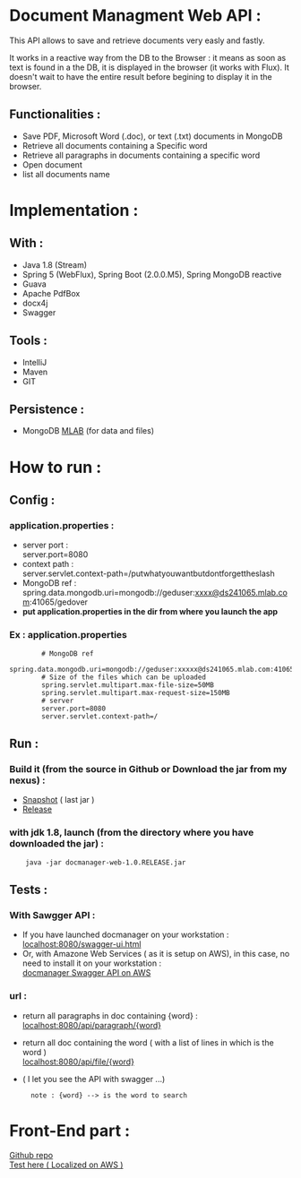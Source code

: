 # Document Managment Web API :
This API allows to save and retrieve documents very easly and fastly.

It works in a reactive way from the DB to the Browser : 
it means as soon as text is found in a the DB, it is displayed in the browser (it works with Flux). It doesn't wait to have the entire result before begining to display it in the browser.

## Functionalities :
- Save PDF, Microsoft Word (.doc), or text (.txt) documents in MongoDB
- Retrieve all documents containing a Specific word
- Retrieve all paragraphs in documents containing a specific word
- Open document
- list all documents name

# Implementation :
 
## With :
- Java 1.8 (Stream)
- Spring 5 (WebFlux), Spring Boot (2.0.0.M5), Spring MongoDB reactive
- Guava
- Apache PdfBox
- docx4j
- Swagger

## Tools :
- IntelliJ
- Maven
- GIT

## Persistence :
 - MongoDB <a href="https://mlab.com/welcome/" target="_blank">MLAB</a> (for data and files)
 
# How to run :

## Config :

### application.properties :
- server port :<br>
	server.port=8080
- context path :<br>
	server.servlet.context-path=/putwhatyouwantbutdontforgettheslash
- MongoDB ref :<br>
	spring.data.mongodb.uri=mongodb://geduser:xxxx@ds241065.mlab.com:41065/gedover
- <b>put application.properties in the dir from where you launch the app</b>
### Ex : application.properties
 			# MongoDB ref
 			spring.data.mongodb.uri=mongodb://geduser:xxxxx@ds241065.mlab.com:41065/gedover
 			# Size of the files which can be uploaded
			spring.servlet.multipart.max-file-size=50MB
			spring.servlet.multipart.max-request-size=150MB
			# server
			server.port=8080
			server.servlet.context-path=/

## Run :
### Build it (from the source in Github or Download the jar from my nexus) :
- <a href="http://182-193-28-81.ftth.cust.kwaoo.net:8081/nexus/content/repositories/snapshots/com/pat/ged/docmanager-web/1.0-SNAPSHOT/" target="_blank">Snapshot</a> ( last jar )
- <a href="http://182-193-28-81.ftth.cust.kwaoo.net:8081/nexus/content/repositories/releases/com/pat/ged/docmanager-web/1.0.RELEASE/docmanager-web-1.0.RELEASE.jar" target="_blank">Release</a>
### with jdk 1.8, launch (from the directory where you have downloaded the jar) :
		java -jar docmanager-web-1.0.RELEASE.jar

## Tests :	
	
### With Sawgger API :
- If you have launched docmanager on your workstation :<br>
	<a href="http://localhost:8080/swagger-ui.html" target="_blank">localhost:8080/swagger-ui.html</a>
- Or, with Amazone Web Services ( as it is setup on AWS), in this case, no need to install it on your workstation : <br>
	<a href="http://patdesch.eu-central-1.elasticbeanstalk.com/swagger-ui.html" target="_blank">docmanager Swagger API on AWS</a>

### url : 
- return all paragraphs in doc containing {word} :<br>
	<a href="http://localhost:8080/api/paragraph/{word}" target="_blank">localhost:8080/api/paragraph/{word}</a>
- return all doc containing the  word ( with a list of lines in which is the word )<br>
	<a href="http://localhost:8080/api/file/{word}" target="_blank">localhost:8080/api/file/{word}</a>
- ( I let you see the API with swagger ...)

        note : {word} --> is the word to search	
# Front-End part :

<a href="https://github.com/patricou/docmanager_Front-End">Github repo</a><br>
<a href="http://patdesch.eu-central-1.elasticbeanstalk.com">Test here ( Localized on AWS )</a>


	
	
